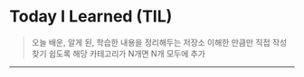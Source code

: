 # Today I Learned (TIL)
>오늘 배운, 알게 된, 학습한 내용을 정리해두는 저장소
>이해한 만큼만 직접 작성
>찾기 쉽도록 해당 카테고리가 N개면 N개 모두에 추가

---
